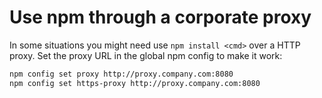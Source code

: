 # Use npm through a corporate proxy

In some situations you might need use `npm install <cmd>` over a HTTP proxy. Set the proxy URL in the global npm config to make it work:

```bash
npm config set proxy http://proxy.company.com:8080
npm config set https-proxy http://proxy.company.com:8080
```
